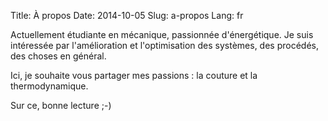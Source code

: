 Title: À propos
Date: 2014-10-05
Slug: a-propos
Lang: fr

Actuellement étudiante en mécanique, passionnée d'énergétique.
Je suis intéressée par l'amélioration et l'optimisation des systèmes, des procédés, des choses en général.

Ici, je souhaite vous partager mes passions : la couture et la thermodynamique.

Sur ce, bonne lecture ;-)